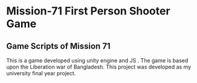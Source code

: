 # Mission-71 First Person Shooter Game
## Game Scripts of Mission 71
This is a game developed using unity engine and JS . The game is based upon the Liberation war of Bangladesh.
This project was developed as my university final year project.
